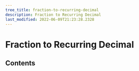 ```yaml
---
tree_title: fraction-to-recurring-decimal
description: Fraction to Recurring Decimal
last_modified: 2022-06-09T21:23:28.2328
---
```


# Fraction to Recurring Decimal

## Contents
